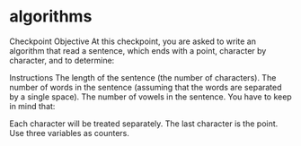 # algorithms
Checkpoint Objective
At this checkpoint, you are asked to write an algorithm that read a sentence, which ends with a point, character by character, and to determine:

 

Instructions
The length of the sentence (the number of characters).
The number of words in the sentence (assuming that the words are separated by a single space).
The number of vowels in the sentence.
You have to keep in mind that: 

Each character will be treated separately.
The last character is the point.
Use three variables as counters.
